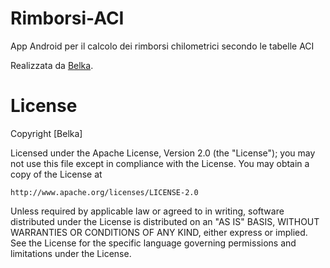 # Rimborsi-ACI
App Android per il calcolo dei rimborsi chilometrici secondo le tabelle ACI

Realizzata da [Belka](http://www.belka.us).

# License
Copyright [Belka]

Licensed under the Apache License, Version 2.0 (the "License");
you may not use this file except in compliance with the License.
You may obtain a copy of the License at

    http://www.apache.org/licenses/LICENSE-2.0

Unless required by applicable law or agreed to in writing, software
distributed under the License is distributed on an "AS IS" BASIS,
WITHOUT WARRANTIES OR CONDITIONS OF ANY KIND, either express or implied.
See the License for the specific language governing permissions and
limitations under the License.

